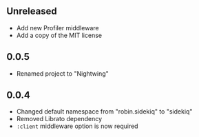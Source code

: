 ## Unreleased

- Add new Profiler middleware
- Add a copy of the MIT license

## 0.0.5

- Renamed project to "Nightwing"

## 0.0.4

- Changed default namespace from "robin.sidekiq" to "sidekiq"
- Removed Librato dependency
- `:client` middleware option is now required

